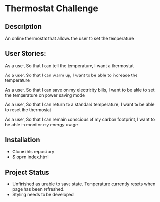# Thermostat Challenge #

## Description ##

An online thermostat that allows the user to set the temperature 

## User Stories: ##

As a user,
So that I can tell the temperature,
I want a thermostat

As a user,
So that I can warm up,
I want to be able to increase the temperature

As a user,
So that I can save on my electricity bills,
I want to be able to set the temperature on power saving mode

As a user,
So that I can return to a standard temperature,
I want to be able to reset the thermostat

As a user,
So that I can remain conscious of my carbon footprint,
I want to be able to monitor my energy usage

## Installation ##
  - Clone this repository
  - $ open index.html

## Project Status ##
- Unfinished as unable to save state. Temperature currently resets when page has been refreshed.
- Styling needs to be developed 
